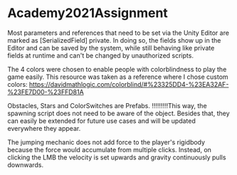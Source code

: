 # Academy2021Assignment

Most parameters and references that need to be set via the Unity Editor are marked as [SerializedField] private. In doing so, the fields show up in the Editor and can be saved by the system, while still behaving like private fields at runtime and can't be changed by unauthorized scripts.

The 4 colors were chosen to enable people with colorblindness to play the game easily.
This resource was taken as a reference where I chose custom colors: https://davidmathlogic.com/colorblind/#%23325DD4-%23EA32AF-%23FE7D00-%23FFD81A

Obstacles, Stars and ColorSwitches are Prefabs.
!!!!!!!!!This way, the spawning script does not need to be aware of the object. Besides that, they can easily be extended for future use cases and will be updated everywhere they appear.

The jumping mechanic does not add force to the player's rigidbody because the force would accumulate from multiple clicks. Instead, on clicking the LMB the velocity is set upwards and gravity continuously pulls downwards.